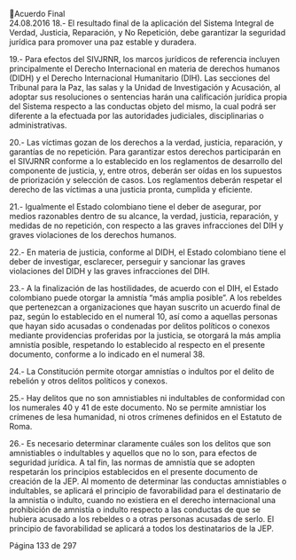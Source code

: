 Acuerdo Final  
24.08.2016 
18.- El resultado final de la aplicación del Sistema Integral de Verdad, Justicia, Reparación, y No Repetición, 
debe garantizar la seguridad jurídica para promover una paz estable y duradera. 
 
19.-  Para  efectos  del  SIVJRNR,  los  marcos  jurídicos  de  referencia  incluyen  principalmente  el  Derecho 
Internacional en materia de derechos humanos (DIDH) y el Derecho Internacional Humanitario (DIH). Las 
secciones  del  Tribunal  para  la  Paz,  las  salas  y  la  Unidad  de  Investigación  y  Acusación,  al  adoptar  sus 
resoluciones  o  sentencias  harán  una  calificación  jurídica  propia  del  Sistema  respecto  a  las  conductas 
objeto del mismo, la cual podrá ser diferente a la efectuada por las autoridades judiciales, disciplinarias o 
administrativas.  
 
20.- Las víctimas gozan de los derechos a la verdad, justicia, reparación, y garantías de no repetición. Para 
garantizar estos derechos participarán en el SIVJRNR conforme a lo establecido en los reglamentos de 
desarrollo del componente de justicia, y, entre otros, deberán ser oídas en los supuestos de priorización 
y selección de casos. Los reglamentos deberán respetar el derecho de las víctimas a una justicia pronta, 
cumplida y eficiente. 
 
21.- Igualmente el Estado colombiano tiene el deber de asegurar, por medios razonables dentro de su 
alcance, la verdad, justicia, reparación, y medidas de no repetición, con respecto a las graves infracciones 
del DIH y graves violaciones de los derechos humanos. 
 
22.-  En  materia  de  justicia,  conforme  al  DIDH,  el  Estado  colombiano  tiene  el  deber  de  investigar, 
esclarecer, perseguir y sancionar las graves violaciones del DIDH y las graves infracciones del DIH. 
 
23.- A la finalización de las hostilidades, de acuerdo con el DIH, el Estado colombiano puede otorgar la 
amnistía “más amplia posible”. A los rebeldes que pertenezcan a organizaciones que hayan suscrito un 
acuerdo final de paz, según lo establecido en el numeral 10, así como a aquellas personas que hayan sido 
acusadas o condenadas por delitos políticos o conexos mediante providencias proferidas por la justicia, 
se  otorgará  la  más  amplia  amnistía  posible,  respetando  lo  establecido  al  respecto  en  el  presente 
documento, conforme a lo indicado en el numeral 38.  
 
24.- La Constitución permite otorgar amnistías o indultos por el delito de rebelión y otros delitos políticos 
y conexos. 
 
25.- Hay delitos que no son amnistiables ni indultables de conformidad con los numerales 40 y 41 de este 
documento. No se permite amnistiar los crímenes de lesa humanidad, ni otros crímenes definidos en el 
Estatuto de Roma.  
 
26.-  Es  necesario  determinar  claramente  cuáles  son  los  delitos  que  son  amnistiables  o  indultables  y 
aquellos que no lo son, para efectos de seguridad jurídica. A tal fin, las normas de amnistía que se adopten 
respetarán los principios establecidos en el presente documento de creación de la JEP. Al momento de 
determinar  las  conductas  amnistiables  o  indultables,  se  aplicará  el  principio  de  favorabilidad  para  el 
destinatario de la amnistía o indulto, cuando no existiera en el derecho internacional una prohibición de 
amnistía o indulto respecto a las conductas de que se hubiera acusado a los rebeldes o a otras personas 
acusadas de serlo. El principio de favorabilidad se aplicará a todos los destinatarios de la JEP. 
 

Página 133 de 297 
 

